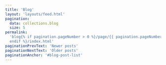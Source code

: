 ```yaml
---
title: 'Blog'
layout: 'layouts/feed.html'
pagination:
  data: collections.blog
  size: 5
permalink:
  'blog{% if pagination.pageNumber > 0 %}/page/{{ pagination.pageNumber }}{%
  endif %}/index.html'
paginationPrevText: 'Newer posts'
paginationNextText: 'Older posts'
paginationAnchor: '#blog-post-list'
---
```

